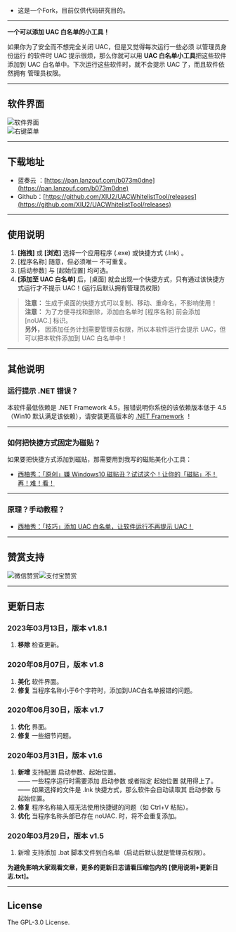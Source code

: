 * 这是一个Fork，目前仅供代码研究目的。

----

**一个可以添加 UAC 白名单的小工具！**  

如果你为了安全而不想完全关闭 UAC，但是又觉得每次运行一些必须 以管理员身份运行 的软件时 UAC 提示很烦，那么你就可以用 **UAC 白名单小工具**把这些软件添加到 UAC 白名单中。下次运行这些软件时，就不会提示 UAC 了，而且软件依然拥有 管理员权限。  

****

## 软件界面

![软件界面](https://cdn.staticaly.com/gh/XIU2/UACWhitelistTool/master/img/02.png)  
![右键菜单](https://cdn.staticaly.com/gh/XIU2/UACWhitelistTool/master/img/01.png)

****

## 下载地址

* 蓝奏云 ：[https://pan.lanzouf.com/b073m0dne](https://pan.lanzouf.com/b073m0dne)
* Github：[https://github.com/XIU2/UACWhitelistTool/releases](https://github.com/XIU2/UACWhitelistTool/releases)

****

## 使用说明

1. **[拖拽]** 或 **[浏览]** 选择一个应用程序 (.exe) 或快捷方式 (.lnk) 。  
2. [程序名称] 随意，但必须唯一 不可重复。  
3. [启动参数] 与 [起始位置] 均可选。  
4. **[添加至 UAC 白名单]** 后，[桌面] 就会出现一个快捷方式，只有通过该快捷方式运行才不提示 UAC！(运行后默认拥有管理员权限)  

> **注意：** 生成于桌面的快捷方式可以复制、移动、重命名，不影响使用！  
> **注意：** 为了方便寻找和删除，添加白名单时 [程序名称] 前会添加 [noUAC.] 标识。  
> **另外，** 因添加任务计划需要管理员权限，所以本软件运行会提示 UAC，但可以把本软件添加到 UAC 白名单中！

****

## 其他说明

### 运行提示 .NET 错误？

本软件最低依赖是 .NET Framework 4.5，报错说明你系统的该依赖版本低于 4.5（Win10 默认满足该依赖），请安装更高版本的 [.NET Framework](https://dotnet.microsoft.com/download/dotnet-framework) ！

****

### 如何把快捷方式固定为磁贴？

如果要把快捷方式添加到磁贴，那需要用到我写的磁贴美化小工具：  

* [西柚秀：「原创」嫌 Windows10 磁贴丑？试试这个！让你的「磁贴」不！再！难！看！](https://zhuanlan.zhihu.com/p/79630122)  

****

### 原理？手动教程？

* [西柚秀：「技巧」添加 UAC 白名单，让软件运行不再提示 UAC！](https://zhuanlan.zhihu.com/p/113767050)  

****

## 赞赏支持

![微信赞赏](https://cdn.staticaly.com/gh/XIU2/XIU2/master/img/zs-01.png)![支付宝赞赏](https://cdn.staticaly.com/gh/XIU2/XIU2/master/img/zs-02.png)

****

## 更新日志

### 2023年03月13日，版本 v1.8.1

1. **移除** 检查更新。  

### 2020年08月07日，版本 v1.8

1. **美化** 软件界面。  
2. **修复** 当程序名称小于6个字符时，添加到UAC白名单报错的问题。  

### 2020年06月30日，版本 v1.7

1. **优化** 界面。  
2. **修复** 一些细节问题。  

### 2020年03月31日，版本 v1.6

1. **新增** 支持配置 启动参数、起始位置。  
—— 一些程序运行时需要添加 启动参数 或者指定 起始位置 就用得上了。  
—— 如果选择的文件是 .lnk 快捷方式，那么软件会自动读取其 启动参数 与 起始位置。  
2. **修复** 程序名称输入框无法使用快捷键的问题（如 Ctrl+V 粘贴）。  
3. **优化** 当程序名称头部已存在 noUAC. 时，将不会重复添加。  

### 2020年03月29日，版本 v1.5

1. 新增 支持添加 .bat 脚本文件到白名单（启动后默认就是管理员权限）。  

**为避免影响大家观看文章，更多的更新日志请看压缩包内的 [使用说明+更新日志.txt]。**  

****

## License

The GPL-3.0 License.
